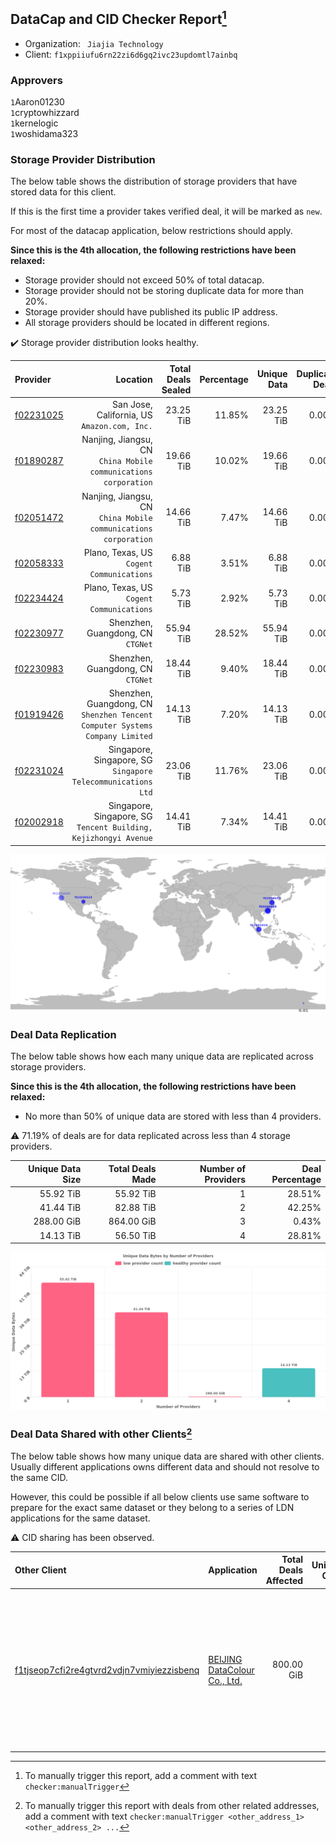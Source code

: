 ## DataCap and CID Checker Report[^1]
 - Organization: ` Jiajia Technology`
 - Client: `f1xppiiufu6rn22zi6d6gq2ivc23updomtl7ainbq`
### Approvers
`1`Aaron01230<br/>`1`cryptowhizzard<br/>`1`kernelogic<br/>`1`woshidama323

### Storage Provider Distribution
The below table shows the distribution of storage providers that have stored data for this client.

If this is the first time a provider takes verified deal, it will be marked as `new`.

For most of the datacap application, below restrictions should apply.

**Since this is the 4th allocation, the following restrictions have been relaxed:**
 - Storage provider should not exceed 50% of total datacap.
 - Storage provider should not be storing duplicate data for more than 20%.
 - Storage provider should have published its public IP address.
 - All storage providers should be located in different regions.

✔️ Storage provider distribution looks healthy.

| Provider                                              |                                                                        Location | Total Deals Sealed | Percentage | Unique Data | Duplicate Deals |
| :---------------------------------------------------- | ------------------------------------------------------------------------------: | -----------------: | ---------: | ----------: | --------------: |
| [f02231025](https://filfox.info/en/address/f02231025) |                                 San Jose, California, US<br/>`Amazon.com, Inc.` |          23.25 TiB |     11.85% |   23.25 TiB |           0.00% |
| [f01890287](https://filfox.info/en/address/f01890287) |              Nanjing, Jiangsu, CN<br/>`China Mobile communications corporation` |          19.66 TiB |     10.02% |   19.66 TiB |           0.00% |
| [f02051472](https://filfox.info/en/address/f02051472) |              Nanjing, Jiangsu, CN<br/>`China Mobile communications corporation` |          14.66 TiB |      7.47% |   14.66 TiB |           0.00% |
| [f02058333](https://filfox.info/en/address/f02058333) |                                    Plano, Texas, US<br/>`Cogent Communications` |           6.88 TiB |      3.51% |    6.88 TiB |           0.00% |
| [f02234424](https://filfox.info/en/address/f02234424) |                                    Plano, Texas, US<br/>`Cogent Communications` |           5.73 TiB |      2.92% |    5.73 TiB |           0.00% |
| [f02230977](https://filfox.info/en/address/f02230977) |                                            Shenzhen, Guangdong, CN<br/>`CTGNet` |          55.94 TiB |     28.52% |   55.94 TiB |           0.00% |
| [f02230983](https://filfox.info/en/address/f02230983) |                                            Shenzhen, Guangdong, CN<br/>`CTGNet` |          18.44 TiB |      9.40% |   18.44 TiB |           0.00% |
| [f01919426](https://filfox.info/en/address/f01919426) | Shenzhen, Guangdong, CN<br/>`Shenzhen Tencent Computer Systems Company Limited` |          14.13 TiB |      7.20% |   14.13 TiB |           0.00% |
| [f02231024](https://filfox.info/en/address/f02231024) |                 Singapore, Singapore, SG<br/>`Singapore Telecommunications Ltd` |          23.06 TiB |     11.76% |   23.06 TiB |           0.00% |
| [f02002918](https://filfox.info/en/address/f02002918) |             Singapore, Singapore, SG<br/>`Tencent Building, Kejizhongyi Avenue` |          14.41 TiB |      7.34% |   14.41 TiB |           0.00% |

<img src="https://raw.githubusercontent.com/data-preservation-programs/filplus-checker-assets/main/filecoin-project/filecoin-plus-large-datasets/issues/1148/1690440705165.png"/>

### Deal Data Replication
The below table shows how each many unique data are replicated across storage providers.


**Since this is the 4th allocation, the following restrictions have been relaxed:**
- No more than 50% of unique data are stored with less than 4 providers.

⚠️ 71.19% of deals are for data replicated across less than 4 storage providers.

| Unique Data Size | Total Deals Made | Number of Providers | Deal Percentage |
| ---------------: | ---------------: | ------------------: | --------------: |
|        55.92 TiB |        55.92 TiB |                   1 |          28.51% |
|        41.44 TiB |        82.88 TiB |                   2 |          42.25% |
|       288.00 GiB |       864.00 GiB |                   3 |           0.43% |
|        14.13 TiB |        56.50 TiB |                   4 |          28.81% |

<img src="https://raw.githubusercontent.com/data-preservation-programs/filplus-checker-assets/main/filecoin-project/filecoin-plus-large-datasets/issues/1148/1690440705952.png"/>

### Deal Data Shared with other Clients[^3]
The below table shows how many unique data are shared with other clients.
Usually different applications owns different data and should not resolve to the same CID.

However, this could be possible if all below clients use same software to prepare for the exact same dataset or they belong to a series of LDN applications for the same dataset.

⚠️ CID sharing has been observed.

| Other Client                                                                                                          | Application                                                                                                    | Total Deals Affected | Unique CIDs | Approvers                                                                                                                                                                                                                                                                                 |
| :-------------------------------------------------------------------------------------------------------------------- | :------------------------------------------------------------------------------------------------------------- | -------------------: | ----------: | :---------------------------------------------------------------------------------------------------------------------------------------------------------------------------------------------------------------------------------------------------------------------------------------- |
| [f1tjseop7cfi2re4gtvrd2vdjn7vmiyiezzisbenq](https://filfox.info/en/address/f1tjseop7cfi2re4gtvrd2vdjn7vmiyiezzisbenq) | [BEIJING DataColour Co\., Ltd\.](https://github.com/filecoin-project/filecoin-plus-large-datasets/issues/1358) |           800.00 GiB |          17 | `1`bq1024<br/>`1`igoovo<br/>`1`kernelogic<br/>`1`laurarenpanda<br/>`1`luobin544<br/>`1`METAVERSEDATAMINING<br/>`1`NDLABS-Leo<br/>`1`NewHuoPool<br/>`2`newwebgroup<br/>`1`NiwanDao<br/>`1`stcouldlisa<br/>`1`SuperChaiChai<br/>`1`sxxfuture-official<br/>`1`Tom-OriginStorage<br/>`1`zcfil |

[^1]: To manually trigger this report, add a comment with text `checker:manualTrigger`

[^2]: Deals from those addresses are combined into this report as they are specified with `checker:manualTrigger`

[^3]: To manually trigger this report with deals from other related addresses, add a comment with text `checker:manualTrigger <other_address_1> <other_address_2> ...`
